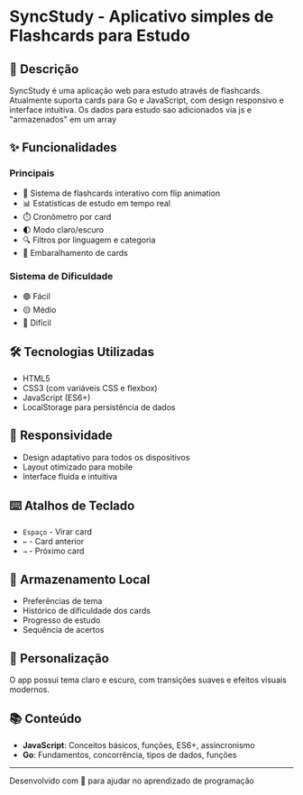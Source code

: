 # SyncStudy - Aplicativo simples de Flashcards para Estudo

## 📝 Descrição
SyncStudy é uma aplicação web para estudo através de flashcards. Atualmente suporta cards para Go e JavaScript, com design responsivo e interface intuitiva.
Os dados para estudo sao adicionados via js e "armazenados" em um array 

## ✨ Funcionalidades

### Principais
- 🔄 Sistema de flashcards interativo com flip animation
- 📊 Estatísticas de estudo em tempo real
- ⏱️ Cronômetro por card
- 🌓 Modo claro/escuro
- 🔍 Filtros por linguagem e categoria
- 🎲 Embaralhamento de cards

### Sistema de Dificuldade
- 🟢 Fácil
- 🟡 Médio
- 🔴 Difícil

## 🛠️ Tecnologias Utilizadas
- HTML5
- CSS3 (com variáveis CSS e flexbox)
- JavaScript (ES6+)
- LocalStorage para persistência de dados

## 📱 Responsividade
- Design adaptativo para todos os dispositivos
- Layout otimizado para mobile
- Interface fluida e intuitiva

## ⌨️ Atalhos de Teclado
- `Espaço` - Virar card
- `←` - Card anterior
- `→` - Próximo card

## 💾 Armazenamento Local
- Preferências de tema
- Histórico de dificuldade dos cards
- Progresso de estudo
- Sequência de acertos

## 🎨 Personalização
O app possui tema claro e escuro, com transições suaves e efeitos visuais modernos.

## 📚 Conteúdo
- **JavaScript**: Conceitos básicos, funções, ES6+, assincronismo
- **Go**: Fundamentos, concorrência, tipos de dados, funções

---

Desenvolvido com 💚 para ajudar no aprendizado de programação
